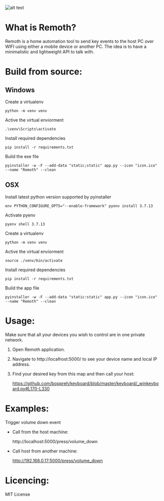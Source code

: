 ![alt text](icon.ico "Remoth")
# What is Remoth?
Remoth is a home automation tool to send key events to the host PC over WIFI using either a mobile device or another PC. The idea is to have a minimalistic and lightweight API to talk with.

# Build from source:
## Windows
Create a virtualenv
```
python -m venv venv
```
Active the virtual enviorment
```
.\venv\Scripts\activate
```
Install required dependencies
```
pip install -r requirements.txt
```
Build the exe file
```
pyinstaller -w -F --add-data "static;static" app.py --icon "icon.ico" --name "Remoth" --clean
```
## OSX
Install latest python version supported by pyinstaller
```
env PYTHON_CONFIGURE_OPTS="--enable-framework" pyenv install 3.7.13
```
Activate pyenv
```
pyenv shell 3.7.13
```
Create a virtualenv
```
python -m venv venv
```
Active the virtual enviorment
```
source ./venv/bin/activate
```
Install required dependencies
```
pip install -r requirements.txt
```
Build the app file
```
pyinstaller -w -F --add-data "static:static" app.py --icon "icon.ico" --name "Remoth" --clean
```
# Usage:
Make sure that all your devices you wish to control are in one private network.

1. Open Remoth application.

2. Navigate to http://localhost:5000/ to see your device name and local IP address.

3. Find your desired key from this map and then call your host:

    https://github.com/boppreh/keyboard/blob/master/keyboard/_winkeyboard.py#L170-L330

# Examples:
Trigger volume down event 

* Call from the host machine:

    http://localhost:5000/press/volume_down

* Call host from another machine:
  
    http://192.168.0.17:5000/press/volume_down


# Licencing:
MIT License

